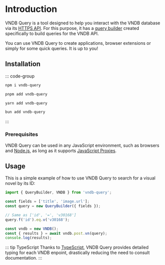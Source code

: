 # Introduction

VNDB Query is a tool designed to help you interact with the VNDB database via its [HTTPS API](https://api.vndb.org/kana). For this purpose, it has a [query builder](./guide/query-builder.md) created specifically to build queries for the VNDB API.

You can use VNDB Query to create applications, browser extensions or simply for some quick queries. It is up to you!

## Installation

::: code-group

```sh [npm]
npm i vndb-query
```

```sh [pnpm]
pnpm add vndb-query
```

```sh [yarn]
yarn add vndb-query
```

```sh [bun]
bun add vndb-query
```

:::

### Prerequisites

VNDB Query can be used in any JavaScript environment, such as browsers and [Node.js](https://nodejs.org/), as long as it supports [JavaScript Proxies](https://developer.mozilla.org/en-US/docs/Web/JavaScript/Reference/Global_Objects/Proxy#browser_compatibility).

## Usage

This is a simple example of how to use VNDB Query to search for a visual novel by its ID:

```ts
import { QueryBuilder, VNDB } from 'vndb-query';

const fields = ['title', 'image.url'];
const query = new QueryBuilder({ fields });

// Same as ['id', '=', 'v30168']
query.f('id').eq.v('v30168');

const vndb = new VNDB();
const { results } = await vndb.post.vn(query);
console.log(results);
```

::: tip TypeScript
Thanks to [TypeScript](https://www.typescriptlang.org/), VNDB Query provides detailed typing for each VNDB enpoint, drastically reducing the need to consult documentation.
:::
